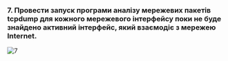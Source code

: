 ### 7. Провести запуск програми аналізу мережевих пакетів tcpdump для кожного мережевого інтерфейсу поки не буде знайдено активний інтерфейс, який взаємодіє з мережею Internet.

![7](https://user-images.githubusercontent.com/93474882/209461095-4a28a5d3-55fe-4e63-9355-18cf606f6188.png)


